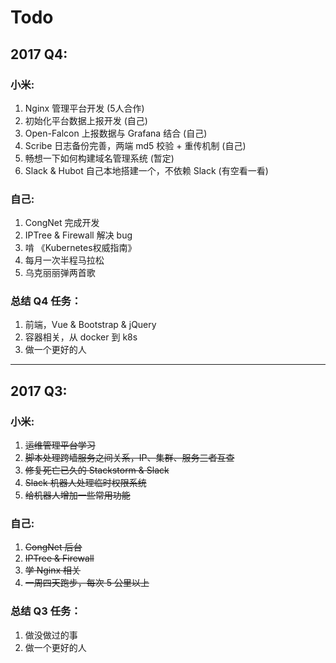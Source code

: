 # Todo

## 2017 Q4:

### 小米:

1. Nginx 管理平台开发 (5人合作)
2. 初始化平台数据上报开发 (自己)
3. Open-Falcon 上报数据与 Grafana 结合 (自己)
4. Scribe 日志备份完善，两端 md5 校验 + 重传机制 (自己)
5. 畅想一下如何构建域名管理系统 (暂定)
6. Slack & Hubot 自己本地搭建一个，不依赖 Slack (有空看一看)

### 自己:  

1. CongNet 完成开发  
2. IPTree & Firewall 解决 bug  
3. 啃 《Kubernetes权威指南》  
4. 每月一次半程马拉松  
5. 乌克丽丽弹两首歌  

### 总结 Q4 任务：

1. 前端，Vue & Bootstrap & jQuery   
2. 容器相关，从 docker 到 k8s  
3. 做一个更好的人  

______

## 2017 Q3:

### 小米:

1. ~~运维管理平台学习~~
2. ~~脚本处理跨墙服务之间关系，IP、集群、服务三者互查~~
3. ~~修复死亡已久的 Stackstorm & Slack~~
4. ~~Slack 机器人处理临时权限系统~~
5. ~~给机器人增加一些常用功能~~

### 自己:  

1. ~~CongNet 后台~~  
2. ~~IPTree & Firewall~~  
3. ~~学 Nginx 相关~~  
4. ~~一周四天跑步，每次 5 公里以上~~  

### 总结 Q3 任务：

1. 做没做过的事   
2. 做一个更好的人  

